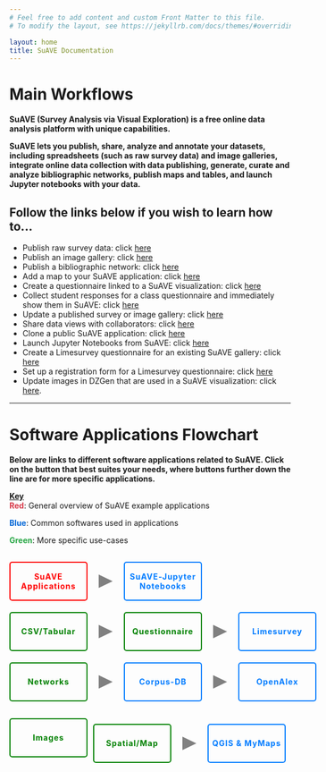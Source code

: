 ```yaml
---
# Feel free to add content and custom Front Matter to this file.
# To modify the layout, see https://jekyllrb.com/docs/themes/#overriding-theme-defaults

layout: home
title: SuAVE Documentation
---
```



# <b>Main Workflows</b>

**SuAVE (Survey Analysis via Visual Exploration) is a free online data analysis platform with unique capabilities.**

**SuAVE lets you publish, share, analyze and annotate your datasets, including spreadsheets (such as raw survey data) and image galleries, integrate online data collection with data publishing, generate, curate and analyze bibliographic networks, publish maps and tables, and launch Jupyter notebooks with your data.**

<h2>Follow the links below if you wish to learn how to...</h2>

- Publish raw survey data: click [here](https://suave-ucsd.github.io/SuAVE-Documentation/Upload_Dataset.html)
- Publish an image gallery: click [here](https://suave-ucsd.github.io/SuAVE-Documentation/Publish_Gallery.html)
- Publish a bibliographic network: click [here](https://suave-ucsd.github.io/SuAVE-Documentation/Bibliographic_Network_Pulbish.html)
- Add a map to your SuAVE application: click [here](https://suave-ucsd.github.io/SuAVE-Documentation/Add_Map_SuAVE.html)
- Create a questionnaire linked to a SuAVE visualization: click [here](https://suave-ucsd.github.io/SuAVE-Documentation/SuAVE_Survey.html)
- Collect student responses for a class questionnaire and immediately show them in SuAVE: click [here](https://suave-ucsd.github.io/SuAVE-Documentation/SuAVE_Class_Survey.html)
- Update a published survey or image gallery: click [here](https://suave-ucsd.github.io/SuAVE-Documentation/Update_Gallery.html)
- Share data views with collaborators: click [here](https://suave-ucsd.github.io/SuAVE-Documentation/Share_Views.html)
- Clone a public SuAVE application: click [here](https://suave-ucsd.github.io/SuAVE-Documentation/Clone_Survey.html)
- Launch Jupyter Notebooks from SuAVE: click [here](https://suave-ucsd.github.io/SuAVE-Documentation/Jupyter_Notebook_SuAVE.html)
- Create a Limesurvey questionnaire for an existing SuAVE gallery: click [here](https://suave-ucsd.github.io/SuAVE-Documentation/Limesurvey_Existing_SuAVE.html)
- Set up a registration form for a Limesurvey questionnaire: click [here](https://suave-ucsd.github.io/SuAVE-Documentation/Registration_Form.html)
- Update images in DZGen that are used in a SuAVE visualization: click [here](https://suave-ucsd.github.io/SuAVE-Documentation/Update_DZGen.html).

---
# <b> Software Applications Flowchart</b>

**Below are links to different software applications related to SuAVE. Click on the button that best suites your needs, where buttons further down the line are for more specific applications.**

<p><strong><u>Key</u></strong>

<style>
   .red-text {
      color: #d73a49; /* GitHub Markdown Red color */
   }
   .blue-text {
      color: #0366d6; /* GitHub Markdown Blue color */
   }
   .green-text {
      color: #28a745; /* GitHub Markdown Green color */
   }
</style>
<body>
<br>
<strong><span class="red-text">Red</span></strong>: General overview of SuAVE example applications<br>

<strong><span class="blue-text">Blue</span></strong>: Common softwares used in applications<br>

<strong><span class="green-text">Green</span></strong>: More specific use-cases<br>

<html>
<link rel="stylesheet" type="text/css" href="styles.css">

<body>
<div class="button-container" style="display: flex; align-items: center;margin-top: 30px">
   <div class="arrow-container">
      <div class="button red">
         <a href="https://suave-ucsd.github.io/SuAVE-Documentation/SuAVE_General_Applications.html">SuAVE Applications</a>
         <div class="arrow"></div>
      </div>
   </div>
   <div class="arrow-container" style="margin-left: 55px;">
      <div class="button">
         <a href="https://suave-ucsd.github.io/SuAVE-Documentation/Jupyter_Applications.html">SuAVE-Jupyter Notebooks</a>
      </div>
   </div>
</div>
<div class="button-container" style="display: flex; align-items: center;margin-top: 20px;">
   <div class="arrow-container">
      <div class="button green">
         <a href="https://suave-ucsd.github.io/SuAVE-Documentation/CSV_or_Tabular.html">CSV/Tabular</a>
         <div class="arrow"></div>
      </div>
   </div>
   <div class="arrow-container" style="margin-left: 55px;">
      <div class="button green">
         <a href="https://suave-ucsd.github.io/SuAVE-Documentation/Questionnaire.html">Questionnaire</a>
         <div class="arrow"></div>
      </div>
   </div>
   <div class="arrow-container">
      <div class="button" style="margin-left: 55px;">
         <a href="https://suave-ucsd.github.io/SuAVE-Documentation/Limesurvey_Application.html">Limesurvey</a>
      </div>
   </div>
</div>
<div class="button-container" style="display: flex; align-items: center;margin-top: 20px;">
   <div class="arrow-container">
      <div class="button green">
         <a href="https://suave-ucsd.github.io/SuAVE-Documentation/Network_Applications.html">Networks</a>
         <div class="arrow"></div>
      </div>
   </div>
   <div class="arrow-container" style="margin-left: 55px;">
      <div class="button">
         <a href="https://suave-ucsd.github.io/SuAVE-Documentation/CorpusDB_Applications.html">Corpus-DB</a>
         <div class="arrow"></div>
      </div>
   </div>
   <div class="arrow-container">
      <div class="button" style="margin-left: 55px;">
         <a href="https://suave-ucsd.github.io/SuAVE-Documentation/OpenAlex_Applications.html">OpenAlex</a>
      </div>
   </div>
</div>
<div class="button-container" style="display: flex; align-items: center;margin-top: 20px;">
   <div class="arrow-container">
      <div class="button green">
         <a href="https://suave-ucsd.github.io/SuAVE-Documentation/Image_Applications.html">Images</a>
      </div>
</div>
<div class="button-container" style="display: flex; align-items: center;margin-top: 20px;">
   <div class="arrow-container">
      <div class="button green">
         <a href="https://suave-ucsd.github.io/SuAVE-Documentation/Spatial_or_Map_Applications.html">Spatial/Map</a>
         <div class="arrow"></div>
      </div>
   </div>
   <div class="arrow-container" style = "margin-left: 55px;">
      <div class="button">
         <a href="https://suave-ucsd.github.io/SuAVE-Documentation/QGIS_and_MyMaps.html">QGIS & MyMaps</a>
      </div>
   </div>
</div>

<style>
  button-container {
    display: flex;
    justify-content: center;
    align-items: center;
  }
  .button {
    position: relative;
    margin-right: 10px;
    text-align: center;
    display: flex;
    flex-direction: column;
    align-items: center;
  }
  .arrow-container {
    display: flex;
    align-items: center;
  }
  .arrow {
    position: absolute;
    width: 0;
    height: 0;
    border-top: 12.5px solid transparent;
    border-bottom: 12.5px solid transparent;
    border-left: 25px solid #808080;
    left: 100%;
    top: 50%;
    transform: translateY(-50%);
    margin-left: 20px;
  }
  .button a {
    width: 130px;
    height: 60px;
    background-color: transparent;
    border: 2px solid #007bff;
    color: #007bff;
    padding: 3px;
    border-radius: 5px;
    cursor: pointer;
    font-size: 14px;
    font-weight: bold;
    letter-spacing: 1px;
    transition: background-color 0.3s, color 0.3s;
    text-decoration: none;
    display: flex;
    flex-direction: column;
    justify-content: center;
    align-items: center;
    text-align: center;
  }
  .button.red a {
    border: 2px solid red;
    color: red;
  }
   .button.green a {
    border: 2px solid green;
    color: green;
  }
  .button:not(:last-child) {
    margin-right: 15px;
  }
  .button a:hover {
    background-color: #007bff;
    color: white;
  }
  .button.red a:hover {
    background-color: red;
  }
   .button.green a:hover {
    background-color: green;
  }
</style>

